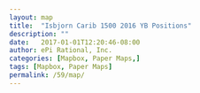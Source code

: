 ```yaml
---
layout: map
title:  "Isbjorn Carib 1500 2016 YB Positions"
description: ""
date:   2017-01-01T12:20:46-08:00
author: ePi Rational, Inc.
categories: [Mapbox, Paper Maps,]
tags: [Mapbox, Paper Maps]
permalink: /59/map/
---
```



<div id="map" class="map"></div>



<script>

var bounds = [     // WSEN
    [-118.01146,32.26936], // Southwest coordinates
    [-115.78124,33.74340]  // Northeast coordinates
];
// 59northltd/cj1l0s8o100032rteodv8ub4s
var map = new mapboxgl.Map({
    container: 'map',
    style: 'mapbox://styles/mapbox/streets-v10',
    zoom: 4,
    minZoom: 2,
    maxZoom: 13.1,
    center: [-70.40,18.65]
});

map.addControl(new mapboxgl.FullscreenControl());
map.addControl(new mapboxgl.NavigationControl());

// http://geojson.io/#id=gist:anonymous/59ba75daf4e37f5b79bb930c3b203c39&map=6/30.098/-69.346
map.on('load', function () {

    map.addLayer({
        "id": "route",
        "type": "line",
        "source": {
            "type": "geojson",
            "data": {
                "type": "Feature",
                "properties": {},
                "geometry": {
                    "type": "LineString",
                    "coordinates": [
                        [
                            -76.29596,
                            36.83189,
                            4
                        ],
                        [
                            -76.29604,
                            36.83185,
                            1
                        ],
                        [
                            -76.29606,
                            36.83183,
                            0
                        ],
                        [
                            -76.29607,
                            36.83183,
                            0
                        ],
                        [
                            -76.29606,
                            36.831770000000006,
                            22
                        ],
                        [
                            -76.29606,
                            36.831860000000006,
                            0
                        ],
                        [
                            -76.29609,
                            36.83181999999999,
                            7
                        ],
                        [
                            -76.29605,
                            36.831810000000004,
                            8
                        ],
                        [
                            -76.29606,
                            36.83188,
                            0
                        ],
                        [
                            -76.29608,
                            36.83183,
                            0
                        ],
                        [
                            -76.29604,
                            36.83183,
                            0
                        ],
                        [
                            -76.29611,
                            36.83197,
                            0
                        ],
                        [
                            -76.296,
                            36.83131,
                            0
                        ],
                        [
                            -76.29598,
                            36.83167,
                            0
                        ],
                        [
                            -76.29609,
                            36.83188,
                            0
                        ],
                        [
                            -76.29608,
                            36.831860000000006,
                            0
                        ],
                        [
                            -76.29606,
                            36.83185,
                            0
                        ],
                        [
                            -76.29607,
                            36.831860000000006,
                            1
                        ],
                        [
                            -76.29604,
                            36.83184,
                            2
                        ],
                        [
                            -76.29608,
                            36.83184,
                            4
                        ],
                        [
                            -76.29606,
                            36.83185,
                            0
                        ],
                        [
                            -76.29606,
                            36.83184,
                            0
                        ],
                        [
                            -76.29605,
                            36.83181999999999,
                            0
                        ],
                        [
                            -76.29605,
                            36.831869999999995,
                            0
                        ],
                        [
                            -76.29606,
                            36.83183,
                            0
                        ],
                        [
                            -76.29603,
                            36.831860000000006,
                            1
                        ],
                        [
                            -76.29604,
                            36.83185,
                            0
                        ],
                        [
                            -76.29605,
                            36.83184,
                            0
                        ],
                        [
                            -76.29604,
                            36.83184,
                            1
                        ],
                        [
                            -76.29603,
                            36.83184,
                            0
                        ],
                        [
                            -76.29605,
                            36.831860000000006,
                            0
                        ],
                        [
                            -76.29605,
                            36.83184,
                            3
                        ],
                        [
                            -76.29606,
                            36.831860000000006,
                            2
                        ],
                        [
                            -76.29605,
                            36.83181999999999,
                            6
                        ],
                        [
                            -76.29607,
                            36.83183,
                            0
                        ],
                        [
                            -76.29605,
                            36.83184,
                            0
                        ],
                        [
                            -76.29604,
                            36.83181999999999,
                            6
                        ],
                        [
                            -76.29605,
                            36.83185,
                            0
                        ],
                        [
                            -76.29605,
                            36.83181999999999,
                            0
                        ],
                        [
                            -76.29603,
                            36.83181999999999,
                            0
                        ],
                        [
                            -76.29606,
                            36.831810000000004,
                            3
                        ],
                        [
                            -76.29605,
                            36.831860000000006,
                            0
                        ],
                        [
                            -76.29608,
                            36.83181999999999,
                            3
                        ],
                        [
                            -76.29607,
                            36.83183,
                            6
                        ],
                        [
                            -76.29606,
                            36.83188,
                            0
                        ],
                        [
                            -76.29605,
                            36.83185,
                            0
                        ],
                        [
                            -76.29606,
                            36.83185,
                            0
                        ],
                        [
                            -76.29606,
                            36.83183,
                            0
                        ],
                        [
                            -76.29632,
                            36.845119999999994,
                            2
                        ],
                        [
                            -76.31092,
                            36.8574,
                            0
                        ],
                        [
                            -76.3305,
                            36.872240000000005,
                            0
                        ],
                        [
                            -76.33419,
                            36.891149999999996,
                            0
                        ],
                        [
                            -76.33795,
                            36.909769999999995,
                            1
                        ],
                        [
                            -76.33685,
                            36.92894,
                            0
                        ],
                        [
                            -76.33602,
                            36.950509999999994,
                            0
                        ],
                        [
                            -76.33131,
                            36.97153,
                            0
                        ],
                        [
                            -76.31599,
                            36.985870000000006,
                            0
                        ],
                        [
                            -76.3009,
                            36.99494,
                            0
                        ],
                        [
                            -76.27916,
                            36.99995,
                            0
                        ],
                        [
                            -76.24919,
                            37.00523,
                            0
                        ],
                        [
                            -76.21523,
                            36.99925,
                            0
                        ],
                        [
                            -76.1849,
                            36.99293,
                            0
                        ],
                        [
                            -76.15599,
                            36.986140000000006,
                            0
                        ],
                        [
                            -76.12852,
                            36.97931,
                            0
                        ],
                        [
                            -76.10303,
                            36.97305,
                            0
                        ],
                        [
                            -76.07857,
                            36.968869999999995,
                            0
                        ],
                        [
                            -76.056,
                            36.9636,
                            0
                        ],
                        [
                            -76.0376,
                            36.9588,
                            0
                        ],
                        [
                            -76.01307,
                            36.95031,
                            0
                        ],
                        [
                            -75.99011,
                            36.937470000000005,
                            0
                        ],
                        [
                            -75.74952,
                            36.67949,
                            0
                        ],
                        [
                            -75.62155,
                            36.346050000000005,
                            2
                        ],
                        [
                            -75.38872,
                            36.07048,
                            0
                        ],
                        [
                            -75.15835,
                            35.690979999999996,
                            0
                        ],
                        [
                            -74.67363,
                            35.45175999999999,
                            0
                        ],
                        [
                            -74.10694,
                            35.28909,
                            0
                        ],
                        [
                            -73.72746,
                            34.92699,
                            0
                        ],
                        [
                            -73.49269,
                            34.516940000000005,
                            0
                        ],
                        [
                            -73.16773,
                            34.178979999999996,
                            0
                        ],
                        [
                            -72.79904,
                            33.832080000000005,
                            0
                        ],
                        [
                            -72.42457,
                            33.485,
                            0
                        ],
                        [
                            -72.37565,
                            33.10744,
                            0
                        ],
                        [
                            -72.19263,
                            32.65501999999999,
                            0
                        ],
                        [
                            -71.73596,
                            32.321830000000006,
                            0
                        ],
                        [
                            -71.26823,
                            31.971869999999996,
                            0
                        ],
                        [
                            -70.74585,
                            31.650720000000007,
                            0
                        ],
                        [
                            -70.25106,
                            31.412360000000007,
                            0
                        ],
                        [
                            -69.84373,
                            31.052350000000004,
                            0
                        ],
                        [
                            -69.45034,
                            30.669020000000003,
                            0
                        ],
                        [
                            -69.08724,
                            30.403450000000007,
                            0
                        ],
                        [
                            -68.71527,
                            30.384640000000005,
                            4
                        ],
                        [
                            -68.57932,
                            30.072900000000004,
                            0
                        ],
                        [
                            -68.27798,
                            29.826909999999998,
                            2
                        ],
                        [
                            -68.02142,
                            29.481099999999998,
                            18
                        ],
                        [
                            -67.80671,
                            29.158739999999995,
                            4
                        ],
                        [
                            -67.49484,
                            28.87433,
                            0
                        ],
                        [
                            -67.05655,
                            28.654120000000006,
                            4
                        ],
                        [
                            -66.65148,
                            28.366650000000007,
                            6
                        ],
                        [
                            -66.38753,
                            27.975539999999995,
                            1
                        ],
                        [
                            -66.04876,
                            27.57826,
                            4
                        ],
                        [
                            -65.60337,
                            27.22453,
                            8
                        ],
                        [
                            -65.53787,
                            26.7149,
                            9
                        ],
                        [
                            -65.57266,
                            26.211560000000006,
                            0
                        ],
                        [
                            -65.55324,
                            25.736069999999998,
                            4
                        ],
                        [
                            -65.42971,
                            25.30072,
                            0
                        ],
                        [
                            -65.47161,
                            24.929919999999996,
                            0
                        ],
                        [
                            -65.4716,
                            24.5968,
                            0
                        ],
                        [
                            -65.41239,
                            24.252070000000003,
                            0
                        ],
                        [
                            -65.35097,
                            23.849890000000002,
                            0
                        ],
                        [
                            -65.29598,
                            23.44077,
                            0
                        ],
                        [
                            -65.26865,
                            22.975189999999998,
                            1
                        ],
                        [
                            -65.16183,
                            22.516360000000006,
                            0
                        ],
                        [
                            -65.09041,
                            22.009169999999997,
                            0
                        ],
                        [
                            -65.08208,
                            21.622640000000004,
                            0
                        ],
                        [
                            -65.02367,
                            21.213120000000004,
                            0
                        ],
                        [
                            -65.00702,
                            20.787589999999994,
                            9
                        ],
                        [
                            -64.89875,
                            20.375839999999997,
                            0
                        ],
                        [
                            -64.78005,
                            19.93365,
                            0
                        ],
                        [
                            -64.64547,
                            19.46611,
                            0
                        ],
                        [
                            -64.62677,
                            19.40294,
                            0
                        ],
                        [
                            -64.61642,
                            19.337400000000002,
                            0
                        ],
                        [
                            -64.6111,
                            19.268870000000007,
                            0
                        ],
                        [
                            -64.60681,
                            19.204610000000002,
                            0
                        ],
                        [
                            -64.60109,
                            19.140569999999997,
                            0
                        ],
                        [
                            -64.59465,
                            19.078879999999998,
                            0
                        ],
                        [
                            -64.58901,
                            19.01657,
                            0
                        ],
                        [
                            -64.5771,
                            18.957710000000006,
                            0
                        ],
                        [
                            -64.56356,
                            18.89994,
                            0
                        ],
                        [
                            -64.55037,
                            18.84021,
                            0
                        ],
                        [
                            -64.5353,
                            18.78313,
                            0
                        ],
                        [
                            -64.52407,
                            18.723349999999996,
                            0
                        ],
                        [
                            -64.51454,
                            18.662989999999994,
                            0
                        ],
                        [
                            -64.50147,
                            18.604640000000003,
                            0
                        ],
                        [
                            -64.48915,
                            18.547039999999996,
                            0
                        ],
                        [
                            -64.48447,
                            18.492509999999996,
                            0
                        ],
                        [
                            -64.49803,
                            18.443420000000003,
                            0
                        ],
                        [
                            -64.53106,
                            18.4088,
                            0
                        ],
                        [
                            -64.61118,
                            18.367059999999995,
                            2
                        ],
                        [
                            -64.63674,
                            18.3968,
                            5
                        ],
                        [
                            -64.63603,
                            18.397689999999997,
                            4
                        ],
                        [
                            -64.63603,
                            18.397689999999997,
                            5
                        ],
                        [
                            -64.636,
                            18.39774,
                            0
                        ],
                        [
                            -64.63604,
                            18.397689999999997,
                            11
                        ],
                        [
                            -64.63609,
                            18.397710000000004,
                            17
                        ],
                        [
                            -64.63602,
                            18.3977,
                            1
                        ],
                        [
                            -64.636,
                            18.3977,
                            7
                        ],
                        [
                            -64.63604,
                            18.397689999999997,
                            4
                        ],
                        [
                            -64.63603,
                            18.3977,
                            6
                        ],
                        [
                            -64.63599,
                            18.3977,
                            0
                        ],
                        [
                            -64.63603,
                            18.397769999999994,
                            0
                        ],
                        [
                            -64.63605,
                            18.397729999999996,
                            0
                        ],
                        [
                            -64.63608,
                            18.397710000000004,
                            0
                        ],
                        [
                            -64.63603,
                            18.397710000000004,
                            3
                        ],
                        [
                            -64.63603,
                            18.397769999999994,
                            1
                        ],
                        [
                            -64.63608,
                            18.3977,
                            0
                        ],
                        [
                            -64.63604,
                            18.397720000000007,
                            6
                        ],
                        [
                            -64.63605,
                            18.3977,
                            0
                        ],
                        [
                            -64.636,
                            18.397660000000002,
                            4
                        ],
                        [
                            -64.63602,
                            18.397679999999994,
                            9
                        ],
                        [
                            -64.63606,
                            18.397720000000007,
                            27
                        ],
                        [
                            -64.63603,
                            18.397689999999997,
                            6
                        ],
                        [
                            -64.63586,
                            18.397660000000002,
                            0
                        ],
                        [
                            -64.63603,
                            18.397689999999997,
                            2
                        ],
                        [
                            -64.63603,
                            18.3977,
                            0
                        ],
                        [
                            -64.63602,
                            18.397689999999997,
                            4
                        ],
                        [
                            -64.63579,
                            18.397639999999996,
                            1
                        ],
                        [
                            -64.63583,
                            18.397639999999996,
                            4
                        ],
                        [
                            -64.6358,
                            18.39761,
                            0
                        ],
                        [
                            -64.63582,
                            18.397620000000003,
                            2
                        ],
                        [
                            -64.63585,
                            18.397599999999997,
                            12
                        ],
                        [
                            -64.63582,
                            18.397639999999996,
                            5
                        ],
                        [
                            -64.57017,
                            18.356890000000007,
                            0
                        ],
                        [
                            -64.57011,
                            18.35705,
                            4
                        ],
                        [
                            -64.57016,
                            18.35714,
                            0
                        ],
                        [
                            -64.57015,
                            18.35736,
                            0
                        ],
                        [
                            -64.57009,
                            18.357370000000003,
                            0
                        ],
                        [
                            -64.55726,
                            18.37943,
                            3
                        ],
                        [
                            -64.53086,
                            18.449529999999996,
                            22
                        ],
                        [
                            -64.53078,
                            18.449370000000002,
                            4
                        ],
                        [
                            -64.53075,
                            18.449389999999994,
                            2
                        ],
                        [
                            -64.53064,
                            18.44954,
                            9
                        ]
                    ]
                }
            }
        },
        "layout": {
            "line-join": "round",
            "line-cap": "round"
        },
        "paint": {
            "line-color": "#fad117",
            "line-width": 4
        }
    });
});
</script>

